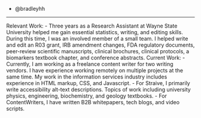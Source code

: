 - @bradleyhh
<hr>
Relevant Work:
- Three years as a Research Assistant at Wayne State University helped me gain essential statistics, writing, and editing skills. During this time, I was an involved member of a small team. I helped write and edit an R03 grant, IRB amendment changes, FDA regulatory documents, peer-review scientific manuscripts, clinical brochures, clinical protocols, a biomarkers textbook chapter, and conference abstracts.
Current Work:
- Currently, I am working as a freelance content writer for two writing vendors. I have experience working remotely on multiple projects at the same time. My work in the information services industry includes experience in HTML markup, CSS, and Javascript.
- For Straive, I primarily write accessibility alt-text descriptions. Topics of work including university physics, engineering, biochemistry, and geology textbooks.
- For ContentWriters, I have written B2B whitepapers, tech blogs, and video scripts.

<!---
bradleyhh/bradleyhh is a ✨ special ✨ repository because its `README.md` (this file) appears on your GitHub profile.
You can click the Preview link to take a look at your changes.
--->
